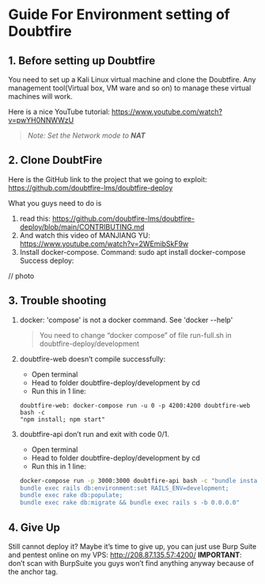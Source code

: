 # Guide For Environment setting of Doubtfire

## 1. Before setting up Doubtfire

You need to set up a Kali Linux virtual machine and clone the Doubtfire. Any management tool(Virtual box, VM ware and so on) to manage these virtual machines will work.

Here is a nice YouTube tutorial: <https://www.youtube.com/watch?v=pwYH0NNWWzU>

> *Note: Set the Network mode to **NAT***

## 2. Clone DoubtFire

Here is the GitHub link to the project that we going to exploit:
<https://github.com/doubtfire-lms/doubtfire-deploy>

What you guys need to do is

1. read this: <https://github.com/doubtfire-lms/doubtfire-deploy/blob/main/CONTRIBUTING.md>
2. And watch this video of MANJIANG YU: <https://www.youtube.com/watch?v=2WEmibSkF9w>
3. Install docker-compose. Command: sudo apt install docker-compose
Success deploy:

// photo

## 3. Trouble shooting

1. docker: 'compose' is not a docker command. See 'docker --help'
    > You need to change “docker compose” of file run-full.sh in doubtfire-deploy/development

2. doubtfire-web doesn’t compile successfully:
   - Open terminal
   - Head to folder doubtfire-deploy/development by cd
   - Run this in 1 line:

    ```shell
    doubtfire-web: docker-compose run -u 0 -p 4200:4200 doubtfire-web bash -c
    "npm install; npm start"
    ```

3. doubtfire-api don’t run and exit with code 0/1.
   - Open terminal
   - Head to folder doubtfire-deploy/development by cd
   - Run this in 1 line:

    ``` sh
    docker-compose run -p 3000:3000 doubtfire-api bash -c "bundle install;
    bundle exec rails db:environment:set RAILS_ENV=development;
    bundle exec rake db:populate;
    bundle exec rake db:migrate && bundle exec rails s -b 0.0.0.0"
    ```

## 4. Give Up

Still cannot deploy it?
Maybe it’s time to give up, you can just use Burp Suite and pentest online on my VPS:
<http://208.87.135.57:4200/>
**IMPORTANT**: don’t scan with BurpSuite you guys won’t find anything anyway because of the anchor tag.
